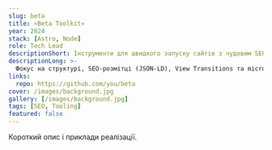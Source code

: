 ```yaml
---
slug: beta
title: «Beta Toolkit»
year: 2024
stack: [Astro, Node]
role: Tech Lead
descriptionShort: Інструменти для швидкого запуску сайтів з чудовим SEO.
descriptionLong: >-
  Фокус на структурі, SEO-розмітці (JSON-LD), View Transitions та micro-interactions.
links:
  repo: https://github.com/you/beta
cover: /images/background.jpg
gallery: [/images/background.jpg]
tags: [SEO, Tooling]
featured: false
---
```


Короткий опис і приклади реалізації.